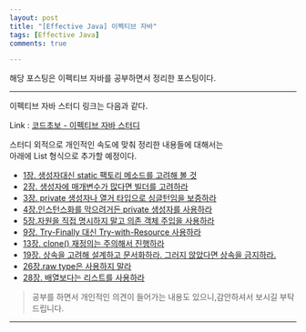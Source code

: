 ```yaml
---
layout: post
title: "[Effective Java] 이펙티브 자바"
tags: [Effective Java]
comments: true

---
```


해당 포스팅은 이펙티브 자바를 공부하면서 정리한 포스팅이다.

---

이펙티브 자바 스터디 링크는 다음과 같다.<br>

Link : <a href="https://github.com/code-chobo-study/effective-java">코드초보 - 이펙티브 자바 스터디</a> 

스터디 외적으로 개인적인 속도에 맞춰 정리한 내용들에 대해서는 <br>아래에 List 형식으로 추가할 예정이다.
* <a href="https://local-radon-9e4.notion.site/1-static-465bf629a03b410a8e847646dba65e19">1장. 생성자대신 static 팩토리 메소드를 고려해 볼 것</a>
* <a href="https://local-radon-9e4.notion.site/2-77758bf0d7d04a13b7951608b6a3d9f9">2장. 생성자에 매개변수가 많다면 빌더를 고려하라</a>
* <a href="https://local-radon-9e4.notion.site/3-private-673214c53bcd431b84b0131efc648cf2">3장. private 생성자나 열거 타입으로 싱글턴임을 보증하라</a>
* <a href="https://local-radon-9e4.notion.site/4-private-12f14dec698d4f1aad4c0fc074107856">4장.인스턴스화를 막으려거든 private 생성자를 사용하라</a>
* <a href="https://local-radon-9e4.notion.site/5-543d9a4f8a834ba6be951beb37b9b6cc">5장.자원을 직접 명시하지 말고 의존 객체 주입을 사용하라</a>
* <a href="https://local-radon-9e4.notion.site/9-Try-Finally-Try-with-Resource-7f05088336ba4ea38b0fcc304c7a1a15">9장. Try-Finally 대신 Try-with-Resource 사용하라</a>
* <a href="https://local-radon-9e4.notion.site/13-clone-964d1c07d5324605878acb7e5a65936c">13장. clone() 재정의는 주의해서 진행하라</a>
* <a href="https://local-radon-9e4.notion.site/19-af3b89760f0d46c59074854d544959f5">19장. 상속을 고려해 설계하고 문서화하라. 그러지 않았다면 상속을 금지하라.</a>
* <a href="https://local-radon-9e4.notion.site/26-raw-type-e35bfe297a964678b7d82216c0dfbc57">26장.raw type은 사용하지 말라</a>
* <a href="https://local-radon-9e4.notion.site/28-1a30760bf320431ebbbe59fd454a352d">28장. 배열보다는 리스트를 사용하라</a>

> 공부를 하면서 개인적인 의견이 들어가는 내용도 있으니,감안하셔서 보시길 부탁드립니다.

---
